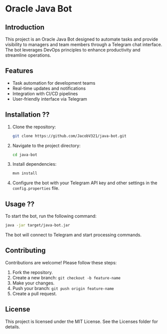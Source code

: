 # Oracle Java Bot

## Introduction
This project is an Oracle Java Bot designed to automate tasks and provide visibility to managers and team members through a Telegram chat interface. The bot leverages DevOps principles to enhance productivity and streamline operations.

## Features
- Task automation for development teams
- Real-time updates and notifications
- Integration with CI/CD pipelines
- User-friendly interface via Telegram

## Installation ??
1. Clone the repository:
    ```bash
    git clone https://github.com/JacobV321/java-bot.git
    ```
2. Navigate to the project directory:
    ```bash
    cd java-bot
    ```
3. Install dependencies:
    ```bash
    mvn install
    ```
4. Configure the bot with your Telegram API key and other settings in the `config.properties` file.

## Usage ??
To start the bot, run the following command:
```bash
java -jar target/java-bot.jar
```

The bot will connect to Telegram and start processing commands.

## Contributing
Contributions are welcome! Please follow these steps:

1. Fork the repository.
2. Create a new branch: ``git checkout -b feature-name``
3. Make your changes.
4. Push your branch: ``git push origin feature-name``
5. Create a pull request.

## License
This project is licensed under the MIT License. See the Licenses folder for details.
